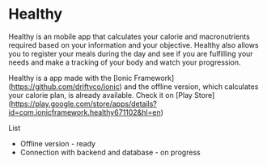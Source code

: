 # Healthy

Healthy is an mobile app that calculates your calorie and macronutrients required based on your information and your objective.
Healthy also allows you to register your meals during the day and see if you are fulfilling your needs and make a tracking of your body and watch your progression.

Healthy is a app made with the [Ionic Framework] (https://github.com/driftyco/ionic) and the offline version, which calculates your calorie plan, is already available. Check it on [Play Store] (https://play.google.com/store/apps/details?id=com.ionicframework.healthy671102&hl=en)

List 

* Offline version - ready
* Connection with backend and database - on progress

